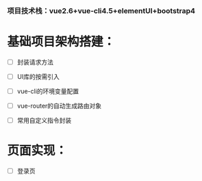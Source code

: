 ### 项目技术栈：vue2.6+vue-cli4.5+elementUI+bootstrap4



# 基础项目架构搭建：

- [ ] 封装请求方法

- [ ] UI库的按需引入

- [ ] vue-cli的环境变量配置

- [ ] vue-router的自动生成路由对象

- [ ] 常用自定义指令封装



# 页面实现：

- [ ] 登录页